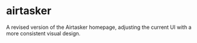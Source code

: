 # airtasker
A revised version of the Airtasker homepage, adjusting the current UI with a more consistent visual design.
